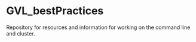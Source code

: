 # GVL_bestPractices
Repository for resources and information for working on the command line and cluster.

